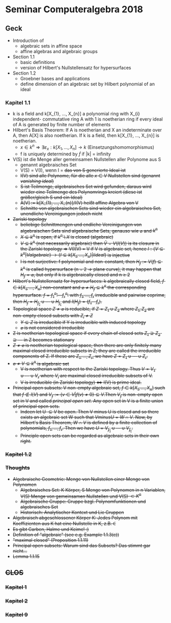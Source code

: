 # Seminar Computeralgebra 2018

## Geck

- Introduction of
	+ algebraic sets in affine space
	+ affine algebras and algebraic groups
- Section 1.1
	+ basic definitions
	+ version of Hilbert's Nullstellensatz for hypersurfaces
- Section 1.2
	+ Groebner bases and applications
	+ define dimension of an algebraic set by Hilbert polynomial of an ideal

### Kapitel 1.1

- k is a field and k[X_{1}, ..., X_{n}] a polynomial ring with X_{i} independent- commutative ring A with 1 is noetherian ring if every ideal of A is generated by finite number of elements
- Hilbert's Basis Theorem: If A is noetherian and X an indeterminate over A, then A[X] is also noetherian. If k is a field, then k[X_{1}, ..., X_{n}] is noetherian.
	+ $x\in k^{n} \Rightarrow \exists \varepsilon_{x}: k[X_{1}, ..., X_{n}] \rightarrow k$ (Einsetzungshomomorphismus)
	+ f is uniquely determined by $\dot f$ if |k| = infinity
- V(S) ist die Menge aller gemeinsamen Nullstellen aller Polynome aus S
	+ genannt algebraisches Set
	+ V(S) = V(I), wenn I = <S> das von S generierte Ideal ist
	+ I(V) sind alle Polynome, für die alle $x \in V$ Nullstellen sind (genannt *vanishing ideal*)
	+ S ist Teilmenge, algebraisches Set wird gefunden, daraus wird wieder eine Teilmenge des Polynomrings kreiert (diese ist größer/gleich S und ein Ideal)
	+ A[V] := k[X_{1}, ..., X_{n}]/I(V) heißt affine Algebra von V
	+ Schnitte von algebraischen Sets sind wieder ein algebraisches Set, unendliche Vereinigungen jedoch nicht
- Zariski topology
	+ beliebige Schnittmengen und endliche Vereinigungen von algebraischen Sets sind algebraische Sets, genauso wie $\varnothing$ and $k^{n}$
	+ $X \subseteq k^{n}$ is open, if $k^{n}\setminus X$ is closed (algebraic)
	+ $V \subseteq k^{n}$ (not necessarily algebraic) then $\bar{V} = V(I(V))$ is its closure in the Zariski topology $\Rightarrow$ V(I(V) = V if V is algebraic set, hence $I: \{V \subseteq k^{n} | V algebraic\} \rightarrow \{I \subseteq k[X_{1}, ..., X_{n}] | I ideal\}$ is injective
	+ I is not surjective: f polynomial and non-constant, then $H_{f} := V({f}) \subseteq k^{n}$ is called hypersurface (n = 2 $\Rightarrow$ plane curve), it may happen that $H_{f} = \varnothing$, but only if k is algebraically closed and n $\geq$ 2
- Hilbert's Nullstellensatz for hypersurfaces: k algebraically closed field, $f \in k[X_{1}, ..., X_{n}]$ non-constant and $\varnothing \neq H_{f} \subseteq k^{n}$ the corresponding hypersurface. $f = f^{n_{1}}_{1} \cdots f^{n_{r}}_{r}$ with $f_{1}, ..., f_{r}$ irreducible and pairwise coprime, then $H_{f} = H_{f_{1}} \cup \cdots \cup H_{f_{r}}$ and $I(H_{f}) = (f_{1} \cdots f_{r})$.
- Topological space $Z \neq \varnothing$ is reducible, if $Z = Z_{1} \cup Z_{2}$ where $Z_{1}, Z_{2}$ are non-empty closed subsets with $Z_{i} \neq Z$
	+ $Y \subseteq Z$ is irreducible if Y is irreducible with induced topology
	+ $\varnothing$ is not considered irreducible
- Z is noetherian topological space if every chain of closed sets $Z_{1} \supseteq Z_{2} \supseteq \cdots$ in Z becomes stationary
- $Z \neq \varnothing$ is noetherian topological space, then there are only finitely many maximal closed irreducible subsets in Z; they are called the irreducible components of Z. If these are $Z_{1}, ..., Z_{r}$, we have $Z = Z_{1} \cup \cdots \cup Z_{r}$.
- $\varnothing \neq V \subseteq k^{n}$ is algebraic set
	+ V is noetherian with respect to the Zariski topology. Thus $V = V_{1} \cup \cdots \cup V_{r}$ where $V_{i}$ are maximal closed irreducible subsets of V.
	+ V is irreducible (in Zariski topology) $\Leftrightarrow$ I(V) is prime ideal.
- Principal open subsets: V non-empty algebraic set, $f \in k[X_{1}, ..., X_{n}]$ such that $f \notin I(V)$ and $V_{f} := \{v\in V | f(v) \neq 0\} \subseteq V$.Then $V_{f}$ is non-empty open set in V and called *principal open set*. Any open set in V is a finite union of principal open sets.
	+ Indeen let U $\subseteq V$ be open. Then V minus U is closed and so there exists an algebraic set W such that $V minus U = W \cap V$. Now, by Hilbert's Basis Theorem, $W \cap V$ is defined by a finite collection of polynomials, $f_{1}, \ldots, f_{r}$. Then we have $U = V_{f_{1}} \cup \cdots \cup V_{f_{r}}$.
	+ Principle open sets can be regarded as algebraic sets in their own right.

### Kapitel 1.2

### Thoughts
- Algebraische Geometrie: Menge von Nullstellen einer Menge von Polynomen
	+ Algebraisches Set: K Körper, S Menge von Polynomen in n Variablen, V(S) Menge von gemeinsamen Nullstellen und V(S) $\subset K^{n}$
	+ Algebraische Gruppe: Gruppe bzgl. Polynomfunktionen und algebraisches Set
	+ Historisch: Analytischer Kontext und Lie Gruppen
- Algebraisch abgeschlossener Körper K: Jedes Polynom mit Koeffizienten aus K hat eine Nullstelle in K, z.B. $\mathbb{C}$
- Es gibt Garben, Halme und Keime! :)
- Definition of "algebraic" (see e.g. Example 1.1.3(c))
- "maximal closed" (Proposition 1.1.11)
- Principal open subsets: Warum sind das Subsets? Das stimmt gar nicht...
- Lemma 1.1.15

## CLOS

### Kapitel 1

### Kapitel 2

### Kapitel 9
